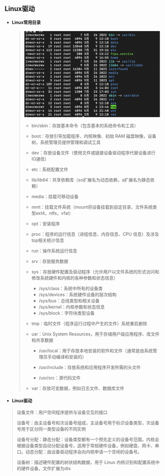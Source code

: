## Linux驱动

- #### Linux常用目录

  > ![image-20240804134805052](./assets/image-20240804134805052.png) 
  >
  > - bin/sbin：存放基本命令（包含基本的系统命令和工具）
  >
  > - boot：存放引导加载程序、内核映像、初始 RAM 磁盘映像，设备树，系统管理员提供管理和调试工具
  >
  > - dev：存放设备文件（使用文件或链接设备驱动程序代替设备进行IO通信）
  >
  > - etc：系统配置文件
  >
  > - lib/lib64：共享依赖库（so扩展名为动态依赖，a扩展名为静态依赖）
  >
  > - media：挂载可移动设备
  >
  > - mmt：挂载文件系统（mount将设备挂载到自定目录，文件系统类型ext4，ntfs，vfat）
  >
  > - opt：安装程序
  >
  > - proc：程序的运行信息（进程信息、内存信息、CPU 信息）及涉及top相关统计信息
  >
  > - run：操作系统运行信息
  >
  > - srv：存放服务数据
  >
  > - sys：存放硬件配置及驱动程序（允许用户以文件系统的形式访问和修改系统硬件和内核的各种参数和状态信息）
  >
  >   - /sys/class：系统中所有的设备类
  >   - /sys/devices：系统硬件设备的层次结构
  >   - /sys/bus：总线类型和相关设备
  >   - /sys/kernel：内核参数和状态信息
  >   - /sys/block：字符块类型设备
  >
  > - tmp：临时文件（程序运行过程中产生的文件）系统重启删除
  >
  > - usr：Unix System Resources，用于存储用户级应用程序、库文件和共享数据
  >
  >   - /usr/local：用于存放本地安装的软件和文件（通常是由系统管理员手动编译和安装的）
  >
  >   - /usr/include：存放系统和应用程序开发所需的头文件
  >
  >   - /usr/src：源代码文件
  >
  > - var：存放可变数据，例如日志文件、数据库文件
  >
  
- #### Linux驱动

> 设备文件：用户空间程序提供与设备交互的接口
>
> 设备号：由主设备号和次设备号组成，主设备号用于标识设备类型，次设备号用于区分同一类型设备的不同实例
>
> 设备号分配：静态分配：设备类型都有一个预先定义的设备号范围，内核会根据设备类型自动分配设备号，适用于常规硬件设备，例如硬盘、网卡、串口。动态分配：由设备驱动程序会向内核申请一个空闲的设备号。
>
> 设备树：描述硬件配置的树状结构数据，用于 Linux 内核识别和配置系统中的硬件设备，文件扩展为dts